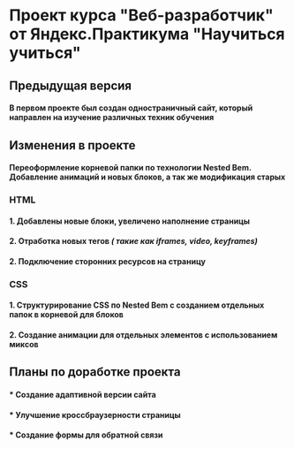 # Проект курса "Веб-разработчик" от Яндекс.Практикума "Научиться учиться"

## Предыдущая версия

#### В первом проекте был создан одностраничный сайт, который направлен на изучение различных техник обучения

## Изменения в проекте

#### Переоформление корневой папки по технологии **Nested Bem**. Добавление анимаций и новых блоков, а так же модификация старых

### HTML

#### 1. Добавлены новые блоки, увеличено наполнение страницы

#### 2. Отработка новых тегов _( такие как iframes, video, keyframes)_

#### 2. Подключение сторонних ресурсов на страницу

### CSS

#### 1. Структурирование CSS по **Nested Bem** с созданием отдельных папок в корневой для блоков

#### 2. Создание анимации для отдельных элементов с использованием миксов

## Планы по доработке проекта

#### \* Создание адаптивной версии сайта

#### \* Улучшение кроссбраузерности страницы

#### \* Создание формы для обратной связи
